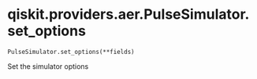 # qiskit.providers.aer.PulseSimulator.set\_options

`PulseSimulator.set_options(**fields)`

Set the simulator options
